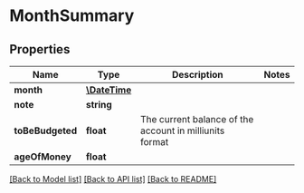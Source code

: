 # MonthSummary

## Properties
Name | Type | Description | Notes
------------ | ------------- | ------------- | -------------
**month** | [**\DateTime**](\DateTime.md) |  | 
**note** | **string** |  | 
**toBeBudgeted** | **float** | The current balance of the account in milliunits format | 
**ageOfMoney** | **float** |  | 

[[Back to Model list]](../README.md#documentation-for-models) [[Back to API list]](../README.md#documentation-for-api-endpoints) [[Back to README]](../README.md)


